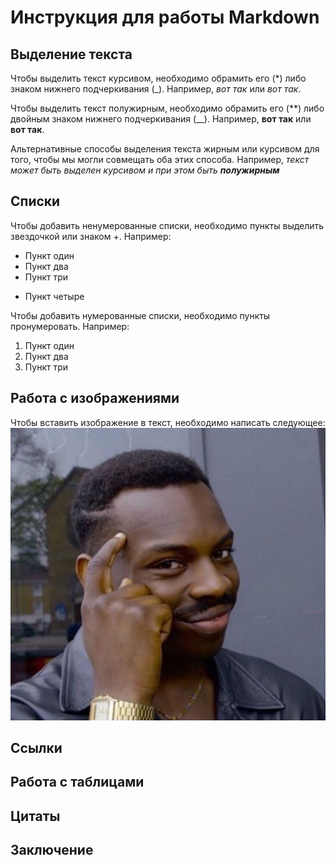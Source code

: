 # Инструкция для работы Markdown

## Выделение текста

Чтобы выделить текст курсивом, необходимо обрамить его (*) либо знаком нижнего подчеркивания (_). Например, *вот так* или _вот так_.

Чтобы выделить текст полужирным, необходимо обрамить его (**) либо двойным знаком нижнего подчеркивания (__). Например, **вот так** или __вот так__.

Альтернативные способы выделения текста жирным или курсивом для того, чтобы мы могли совмещать оба этих способа. Например, _текст может быть выделен курсивом и при этом быть **полужирным**_

## Списки

Чтобы добавить ненумерованные списки, необходимо пункты выделить звездочкой или знаком +. Например:
* Пункт один
* Пункт два
* Пункт три
+ Пункт четыре

Чтобы добавить нумерованные списки, необходимо пункты пронумеровать. Например:
1. Пункт один
2. Пункт два
3. Пункт три

## Работа с изображениями

Чтобы вставить изображение в текст, необходимо написать следующее:
![alt_text](750x1180.jpeg)

## Ссылки

## Работа с таблицами

## Цитаты

## Заключение